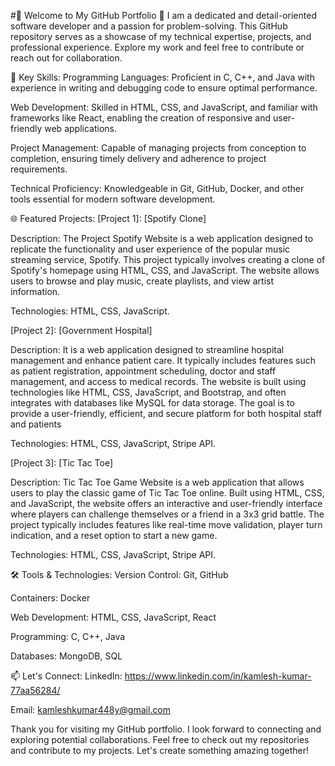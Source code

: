 
#🌟 Welcome to My GitHub Portfolio 🌟
I am a dedicated and detail-oriented software developer and a passion for problem-solving. This GitHub repository serves as a showcase of my technical expertise, projects, and professional experience. Explore my work and feel free to contribute or reach out for collaboration.

🚀 Key Skills:
Programming Languages: Proficient in C, C++, and Java with experience in writing and debugging code to ensure optimal performance.

Web Development: Skilled in HTML, CSS, and JavaScript, and familiar with frameworks like React, enabling the creation of responsive and user-friendly web applications.

Project Management: Capable of managing projects from conception to completion, ensuring timely delivery and adherence to project requirements.

Technical Proficiency: Knowledgeable in Git, GitHub, Docker, and other tools essential for modern software development.

🌐 Featured Projects:
[Project 1]: [Spotify Clone]

Description:  The Project Spotify Website is a web application designed to replicate the functionality and user experience
          of the popular music streaming service, Spotify. This project typically involves creating a clone of Spotify's
          homepage using HTML, CSS, and JavaScript. The website allows users to browse and play music, create playlists,
          and view artist information.

Technologies: HTML, CSS, JavaScript.

[Project 2]: [Government Hospital]

Description: It is a web application designed to streamline hospital management and enhance
          patient care. It typically includes features such as patient registration, appointment scheduling, doctor and
          staff management, and access to medical records. The website is built using technologies like HTML, CSS,
          JavaScript, and Bootstrap, and often integrates with databases like MySQL for data storage. The goal is to
          provide a user-friendly, efficient, and secure platform for both hospital staff and patients

Technologies: HTML, CSS, JavaScript, Stripe API.

[Project 3]: [Tic Tac Toe]

Description:  Tic Tac Toe Game Website is a web application that allows users to play the classic game of Tic
          Tac Toe online. Built using HTML, CSS, and JavaScript, the website offers an interactive and user-friendly
          interface where players can challenge themselves or a friend in a 3x3 grid battle. The project typically
          includes features like real-time move validation, player turn indication, and a reset option to start a new
          game.

Technologies: HTML, CSS, JavaScript, Stripe API.

🛠️ Tools & Technologies:
Version Control: Git, GitHub

Containers: Docker

Web Development: HTML, CSS, JavaScript, React

Programming: C, C++, Java

Databases: MongoDB, SQL

📫 Let's Connect:
LinkedIn: https://www.linkedin.com/in/kamlesh-kumar-77aa56284/

Email: kamleshkumar448y@gmail.com

Thank you for visiting my GitHub portfolio. I look forward to connecting and exploring potential collaborations. Feel free to check out my repositories and contribute to my projects. Let's create something amazing together!
